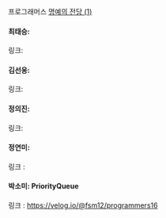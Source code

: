 프로그래머스 [명예의 전당 (1)](https://school.programmers.co.kr/learn/courses/30/lessons/138477?language=java)<br>

#### 최태승:
링크:

#### 김선웅:
링크: 

#### 정의진: 
링크: 

#### 정연미:
링크 :

#### 박소미: PriorityQueue
링크 : https://velog.io/@fsm12/programmers16
